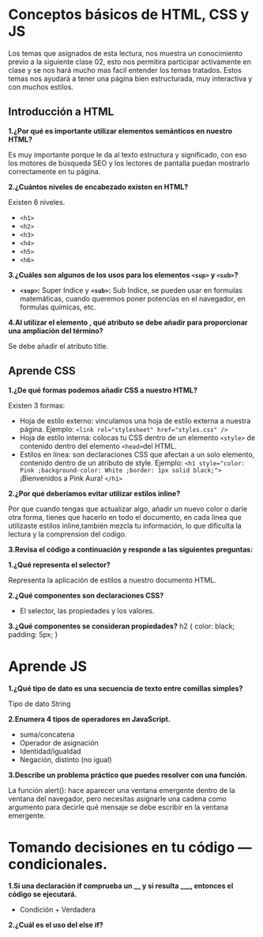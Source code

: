 # **Conceptos básicos de HTML, CSS y JS**

Los temas que asignados de esta lectura, nos muestra un conocimiento previo a la siguiente clase 02, esto nos permitira participar activamente en clase y se nos hará mucho mas facil entender los temas tratados. Estos temas nos ayudará a tener una página bien estructurada, muy interactiva y con muchos estilos.

## Introducción a HTML

**1.¿Por qué es importante utilizar elementos semánticos en nuestro HTML?**

Es muy importante porque le da al texto estructura y significado, con eso los motores de búsqueda SEO y los lectores de pantalla puedan mostrarlo correctamente en tu página.

**2.¿Cuántos niveles de encabezado existen en HTML?**

Existen 6 niveles.

+ `<h1>`
+ `<h2>`
+ `<h3>`
+ `<h4>`
+ `<h5>`
+ `<h6>`

**3.¿Cuáles son algunos de los usos para los elementos `<sup>` y `<sub>`?**

+  **`<sup>`:** Super Indice y **`<sub>`:** Sub Indice, se pueden usar en formulas matemáticas, cuando queremos poner potencias en el navegador, en formulas químicas, etc.

**4.Al utilizar el elemento <abbr>, qué atributo se debe añadir para proporcionar una ampliación del término?**

Se debe añadir el atributo title.

## **Aprende CSS**

**1.¿De qué formas podemos añadir CSS a nuestro HTML?**

Existen 3 formas:
+ Hoja de estilo externo: vinculamos una hoja de estilo externa a nuestra página.
Ejemplo: `<link rel="stylesheet" href="styles.css" />`
+ Hoja de estilo interna: colocas tu CSS dentro de un elemento `<style>` de contenido dentro del elemento `<head>`del HTML.
+ Estilos en línea: son declaraciones CSS que afectan a un solo elemento, contenido dentro de un atributo de style. 
Ejemplo: `<h1 style="color: Pink ;background-color: White ;border: 1px solid black;">`
          ¡Bienvenidos a Pink Aura!
          `</h1>`
  
**2.¿Por qué deberíamos evitar utilizar estilos inline?**

Por que cuando tengas que actualizar algo, añadir un nuevo color o darle otra forma, tienes que hacerlo en todo el documento, en cada linea que utilizaste estilos inline,también mezcla tu información, lo que dificulta la lectura y la comprension del codigo. 

**3.Revisa el código a continuación y responde a las siguientes preguntas:**

**1.¿Qué representa el selector?**

Representa la aplicación de estilos a nuestro documento HTML. 

**2.¿Qué componentes son declaraciones CSS?**

  * El selector, las propiedades y los valores.

**3.¿Qué componentes se consideran propiedades?**
h2 {
     color: black;
     padding: 5px;
   }

# **Aprende JS**

**1.¿Qué tipo de dato es una secuencia de texto entre comillas simples?**

Tipo de dato String

**2.Enumera 4 tipos de operadores en JavaScript.**

* suma/concatena
* Operador de asignación
* Identidad/igualdad
* Negación, distinto (no igual)

**3.Describe un problema práctico que puedes resolver con una función.**

 La función alert(): hace aparecer una ventana emergente dentro de la ventana del navegador, pero necesitas asignarle una cadena como argumento para decirle qué mensaje se debe escribir en la ventana emergente.

# **Tomando decisiones en tu código — condicionales.**

**1.Si una declaración if comprueba un __ y si resulta ___, entonces el código se ejecutará.**

+ Condición  + Verdadera

**2.¿Cuál es el uso del else if?**





